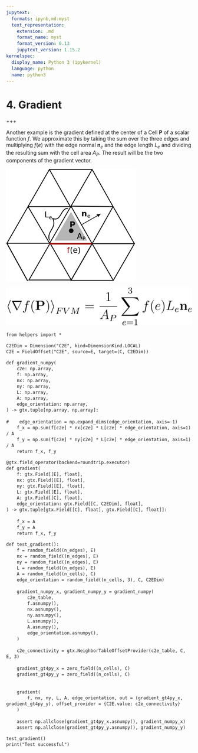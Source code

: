 ```yaml
---
jupytext:
  formats: ipynb,md:myst
  text_representation:
    extension: .md
    format_name: myst
    format_version: 0.13
    jupytext_version: 1.15.2
kernelspec:
  display_name: Python 3 (ipykernel)
  language: python
  name: python3
---
```


# 4. Gradient

+++

Another example is the gradient defined at the center of a Cell $\mathbf{P}$ of a scalar function $f$. We approximate this by taking the sum over the three edges and multiplying $f(e)$ with the edge normal $\mathbf{n}_e$ and the edge length $L_e$ and dividing the resulting sum with the cell area $A_P$.
The result will be the two components of the gradient vector.

![](../gradient_picture.png "Divergence")

![](../gradient_formula.png "Divergence")

```{code-cell} ipython3
from helpers import *
```

```{code-cell} ipython3
C2EDim = Dimension("C2E", kind=DimensionKind.LOCAL)
C2E = FieldOffset("C2E", source=E, target=(C, C2EDim))
```

```{code-cell} ipython3
def gradient_numpy(
    c2e: np.array,
    f: np.array,
    nx: np.array,
    ny: np.array,
    L: np.array,
    A: np.array,
    edge_orientation: np.array, 
) -> gtx.tuple[np.array, np.array]:

#    edge_orientation = np.expand_dims(edge_orientation, axis=-1)
    f_x = np.sum(f[c2e] * nx[c2e] * L[c2e] * edge_orientation, axis=1) / A
    f_y = np.sum(f[c2e] * ny[c2e] * L[c2e] * edge_orientation, axis=1) / A
    return f_x, f_y
```

```{code-cell} ipython3
@gtx.field_operator(backend=roundtrip.executor)
def gradient(
    f: gtx.Field[[E], float],
    nx: gtx.Field[[E], float],
    ny: gtx.Field[[E], float],
    L: gtx.Field[[E], float],
    A: gtx.Field[[C], float],
    edge_orientation: gtx.Field[[C, C2EDim], float], 
) -> gtx.tuple[gtx.Field[[C], float], gtx.Field[[C], float]]:
    
    f_x = A
    f_y = A
    return f_x, f_y
```

```{code-cell} ipython3
def test_gradient():
    f = random_field((n_edges), E)
    nx = random_field((n_edges), E)
    ny = random_field((n_edges), E)
    L = random_field((n_edges), E)
    A = random_field((n_cells), C)
    edge_orientation = random_field((n_cells, 3), C, C2EDim)

    gradient_numpy_x, gradient_numpy_y = gradient_numpy(
        c2e_table,
        f.asnumpy(),
        nx.asnumpy(),
        ny.asnumpy(),
        L.asnumpy(),
        A.asnumpy(),
        edge_orientation.asnumpy(),
    )

    c2e_connectivity = gtx.NeighborTableOffsetProvider(c2e_table, C, E, 3)

    gradient_gt4py_x = zero_field((n_cells), C)
    gradient_gt4py_y = zero_field((n_cells), C)


    gradient(
        f, nx, ny, L, A, edge_orientation, out = (gradient_gt4py_x, gradient_gt4py_y), offset_provider = {C2E.value: c2e_connectivity}
    )
    
    assert np.allclose(gradient_gt4py_x.asnumpy(), gradient_numpy_x)
    assert np.allclose(gradient_gt4py_y.asnumpy(), gradient_numpy_y)
```

```{code-cell} ipython3
test_gradient()
print("Test successful")
```

